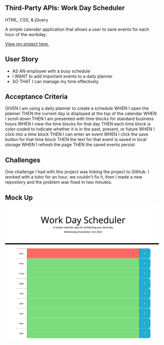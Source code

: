 ## Third-Party APIs: Work Day Scheduler

HTML, CSS, & jQuery

A simple calendar application that allows a user to save events for each hour of the workday.

<a href="url">View my project here.</a>

## User Story
- AS AN employee with a busy schedule
- I WANT to add important events to a daily planner 
- SO THAT I can manage my time effectively

## Acceptance Criteria
GIVEN I am using a daily planner to create a schedule 
WHEN I open the planner 
THEN the current day is displayed at the top of the calendar 
WHEN I scroll down 
THEN I am presented with time blocks for standard business hours 
WHEN I view the time blocks for that day 
THEN each time block is color-coded to indicate whether it is in the past, present, or future 
WHEN I click into a time block 
THEN I can enter an event 
WHEN I click the save button for that time block 
THEN the text for that event is saved in local storage 
WHEN I refresh the page 
THEN the saved events persist

## Challenges
One challenge I had with this project was linking the project to GitHub. I worked with a tutor for an hour, we couldn't fix it, then I made a new repository and the problem was fixed in two minutes.

## Mock Up
<img src="Screen Shot 2022-11-02 at 9.11.50 AM.png">